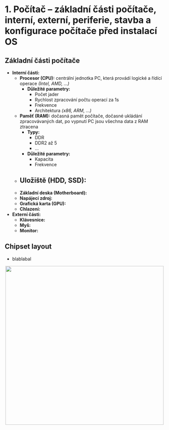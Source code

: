 # 1. Počítač – základní části počítače, interní, externí, periferie, stavba a konfigurace počítače před instalací OS

## Základní části počítače
- **Interní části:**
  - **Procesor (CPU):** centrální jednotka PC, která provádí logické a řídící operace _(Intel, AMD, ...)_
    - **Důležité parametry:**
      -  Počet jader
      -  Rychlost zpracování počtu operací za 1s
      -  Frekvence 
      -  Architektura _(x86, ARM, ...)_
  - **Paměť (RAM):** dočasná pamět počítače, dočasné ukládání zpracovávaných dat, po vypnutí PC jsou všechna data z RAM ztracena
    - **Typy:**
      - DDR
      - DDR2 až 5
      - ...
    - **Důležité parametry:**
      - Kapacita
      - Frekvence
  - **Uložiště (HDD, SSD):**
    - 
  - **Základní deska (Motherboard):**
  - **Napájecí zdroj:**
  - **Grafická karta (GPU):**
  - **Chlazení:**
- **Externí části:**
  - **Klávesnice:**
  - **Myš:**
  - **Monitor:**

## Chipset layout
- blablabal

<p align="center">
  <img src="https://www.baeldung.com/wp-content/uploads/sites/4/2021/05/Chipset-768x763.png" width="500" height="auto"/>
</p>
